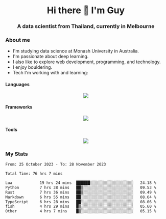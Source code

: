 <h1 align="center">Hi there 👋 I'm Guy</h1>
<h3 align="center">A data scientist from Thailand, currently in Melbourne</h3>

### About me

- I'm studying data science at Monash University in Australia.
- I'm passionate about deep learning.
- I also like to explore web development, programming, and technology.
- I enjoy bouldering.
- Tech I'm working with and learning:

#### Languages

<div align="center">
    <img src="https://skillicons.dev/icons?i=py,ts,js,html,css,rust" />
</div>

#### Frameworks

<div align="center">
    <img src="https://skillicons.dev/icons?i=pytorch,tensorflow,fastapi,react" /><br>
</div>

#### Tools

<div align="center">
    <img src="https://skillicons.dev/icons?i=postgres,redis,docker" /><br>
</div>

### My Stats

<!--START_SECTION:waka-->

```txt
From: 25 October 2023 - To: 28 November 2023

Total Time: 76 hrs 7 mins

Lua            19 hrs 24 mins  ██████░░░░░░░░░░░░░░░░░░░   24.18 %
Python         7 hrs 38 mins   ██▒░░░░░░░░░░░░░░░░░░░░░░   09.53 %
Rust           7 hrs 36 mins   ██▒░░░░░░░░░░░░░░░░░░░░░░   09.49 %
Markdown       6 hrs 55 mins   ██░░░░░░░░░░░░░░░░░░░░░░░   08.64 %
TypeScript     6 hrs 28 mins   ██░░░░░░░░░░░░░░░░░░░░░░░   08.06 %
fish           4 hrs 29 mins   █▒░░░░░░░░░░░░░░░░░░░░░░░   05.60 %
Other          4 hrs 7 mins    █▒░░░░░░░░░░░░░░░░░░░░░░░   05.15 %
```

<!--END_SECTION:waka-->
